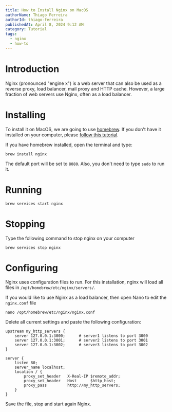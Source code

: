 ```yaml
---
title: How to Install Nginx on MacOS
authorName: Thiago Ferreira
authorId: thiago-ferreira
publishedAt: April 8, 2024 9:12 AM
category: Tutorial
tags:
  - nginx
  - how-to
---
```


# Introduction

Nginx (pronounced "engine x") is a web server that can also be used as a reverse proxy, load balancer, mail proxy and HTTP cache. However, a large fraction of web servers use Nginx, often as a load balancer.

# Installing

To install it on MacOS, we are going to use [homebrew](https://brew.sh). If you don't have it installed on your computer, please [follow this tutorial](https://mac.install.guide/homebrew/3).

If you have homebrew installed, open the terminal and type:

```shell
brew install nginx
```

The default port will be set to `8080`. Also, you don't need to type `sudo` to run it.

# Running

```shell
brew services start nginx
```

# Stopping

Type the following command to stop nginx on your computer

```shell
brew services stop nginx
```

# Configuring

Nginx uses configuration files to run. For this installation, nginx will load all files in `/opt/homebrew/etc/nginx/servers/`.

If you would like to use Nginx as a load balancer, then open Nano to edit the `nginx.conf` file

```shell
nano /opt/homebrew/etc/nginx/nginx.conf
```

Delete all current settings and paste the following configuration:

```nginx
upstream my_http_servers {
    server 127.0.0.1:3000;      # server1 listens to port 3000
    server 127.0.0.1:3001;      # server2 listens to port 3001
    server 127.0.0.1:3002;      # server3 listens to port 3002
}

server {
    listen 80;
    server_name localhost;
    location / {
        proxy_set_header   X-Real-IP $remote_addr;
        proxy_set_header   Host      $http_host;
        proxy_pass         http://my_http_servers;
    }
}
```

Save the file, stop and start again Nginx.


